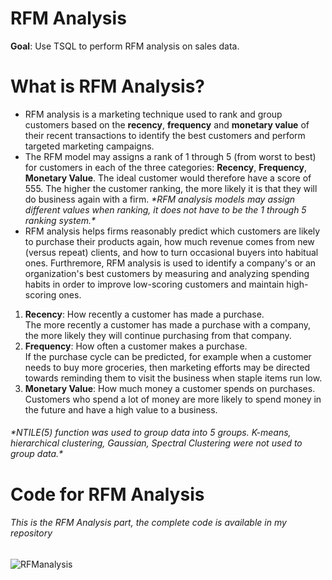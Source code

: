# RFM Analysis

<b>Goal</b>: Use TSQL to perform RFM analysis on sales data.

# What is RFM Analysis?

<ul>
  <li> RFM analysis is a marketing technique used to rank and group customers based on the <b>recency</b>, <b>frequency</b> and <b>monetary value</b> of their recent transactions to identify the best customers and perform targeted marketing campaigns.</li>
    
  <li>The RFM model may assigns a rank of 1 through 5 (from worst to best) for customers in each of the three categories: <b>Recency</b>, <b>Frequency</b>, <b>Monetary Value</b>. The ideal customer would therefore have a score of 555. The higher the customer ranking, the more likely it is that they will do business again with a firm. <i>*RFM analysis models may assign different values when ranking, it does not have to be the 1 through 5 ranking system.*</i></li>
  
  <li>RFM analysis helps firms reasonably predict which customers are likely to purchase their products again, how much revenue comes from new (versus repeat) clients, and how to turn occasional buyers into habitual ones. Furthremore, RFM analysis is used to identify a company's or an organization's best customers by measuring and analyzing spending habits in order to improve low-scoring customers and maintain high-scoring ones.
  </li>
</ul>

<ol>
<li><b>Recency</b>: How recently a customer has made a purchase.<br>The more recently a customer has made a purchase with a company, the more likely they will continue  purchasing from that company.</br></li>
<li><b>Frequency</b>: How often a customer makes a purchase.<br>If the purchase cycle can be predicted, for example when a customer needs to buy more groceries, then marketing efforts may be directed towards reminding them to visit the business when staple items run low.</br></li>
<li><b>Monetary Value</b>: How much money a customer spends on purchases. <br>Customers who spend a lot of money are more likely to spend money in the future and have a high value to a business.</br></li>
</ol>

<h6><i>*NTILE(5) function was used to group data into 5 groups. K-means, hierarchical clustering, Gaussian, Spectral Clustering were not used to group data.*</i></h6>


# Code for RFM Analysis

<h6>This is the RFM Analysis part, the complete code is available in my repository</h6>

![RFManalysis](https://user-images.githubusercontent.com/110753469/199351827-affb5f57-d1cb-423f-b38a-cd134bf5f10e.PNG)
